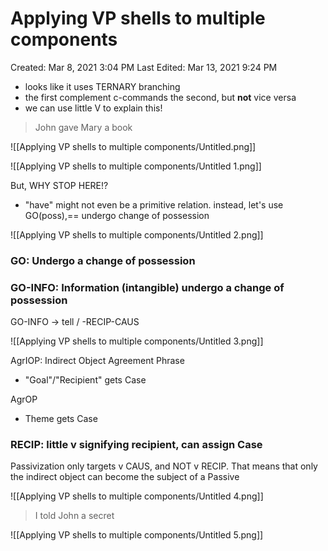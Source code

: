 # Applying VP shells to multiple components

Created: Mar 8, 2021 3:04 PM
Last Edited: Mar 13, 2021 9:24 PM

- looks like it uses TERNARY branching
- the first complement c-commands the second, but **not** vice versa
- we can use little V to explain this!

> John gave Mary a book

![[Applying VP shells to multiple components/Untitled.png]]

![[Applying VP shells to multiple components/Untitled 1.png]]

But, WHY STOP HERE!?

- "have" might not even be a primitive relation. instead, let's use GO(poss),== undergo change of possession

![[Applying VP shells to multiple components/Untitled 2.png]]

### GO: Undergo a change of possession

### GO-INFO: Information (intangible) undergo a change of possession

GO-INFO → tell / -RECIP-CAUS

![[Applying VP shells to multiple components/Untitled 3.png]]

AgrIOP: Indirect Object Agreement Phrase

- "Goal"/"Recipient" gets Case

AgrOP

- Theme gets Case

### RECIP: little v signifying recipient, can assign Case

Passivization only targets v CAUS, and NOT v RECIP. That means that only the indirect object can become the subject of a Passive

![[Applying VP shells to multiple components/Untitled 4.png]]

> I told John a secret

![[Applying VP shells to multiple components/Untitled 5.png]]